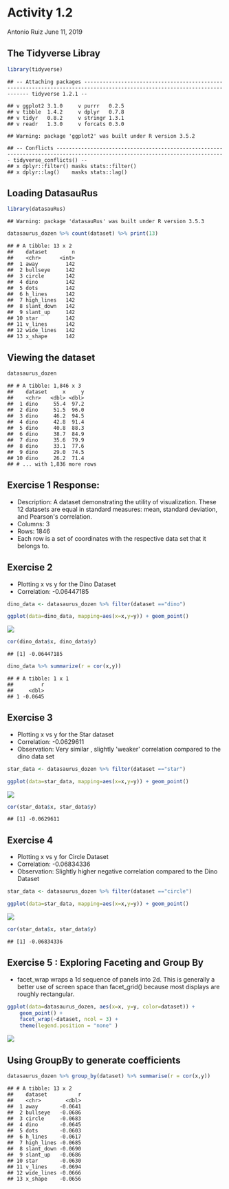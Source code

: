 Activity 1.2
================
Antonio Ruiz
June 11, 2019

The Tidyverse Libray
--------------------

``` r
library(tidyverse)
```

    ## -- Attaching packages -------------------------------------------------------------------------------------------------------------------------- tidyverse 1.2.1 --

    ## v ggplot2 3.1.0     v purrr   0.2.5
    ## v tibble  1.4.2     v dplyr   0.7.8
    ## v tidyr   0.8.2     v stringr 1.3.1
    ## v readr   1.3.0     v forcats 0.3.0

    ## Warning: package 'ggplot2' was built under R version 3.5.2

    ## -- Conflicts ----------------------------------------------------------------------------------------------------------------------------- tidyverse_conflicts() --
    ## x dplyr::filter() masks stats::filter()
    ## x dplyr::lag()    masks stats::lag()

Loading DatasauRus
------------------

``` r
library(datasauRus)
```

    ## Warning: package 'datasauRus' was built under R version 3.5.3

``` r
datasaurus_dozen %>% count(dataset) %>% print(13)
```

    ## # A tibble: 13 x 2
    ##    dataset        n
    ##    <chr>      <int>
    ##  1 away         142
    ##  2 bullseye     142
    ##  3 circle       142
    ##  4 dino         142
    ##  5 dots         142
    ##  6 h_lines      142
    ##  7 high_lines   142
    ##  8 slant_down   142
    ##  9 slant_up     142
    ## 10 star         142
    ## 11 v_lines      142
    ## 12 wide_lines   142
    ## 13 x_shape      142

Viewing the dataset
-------------------

``` r
datasaurus_dozen
```

    ## # A tibble: 1,846 x 3
    ##    dataset     x     y
    ##    <chr>   <dbl> <dbl>
    ##  1 dino     55.4  97.2
    ##  2 dino     51.5  96.0
    ##  3 dino     46.2  94.5
    ##  4 dino     42.8  91.4
    ##  5 dino     40.8  88.3
    ##  6 dino     38.7  84.9
    ##  7 dino     35.6  79.9
    ##  8 dino     33.1  77.6
    ##  9 dino     29.0  74.5
    ## 10 dino     26.2  71.4
    ## # ... with 1,836 more rows

Exercise 1 Response:
--------------------

-   Description: A dataset demonstrating the utility of visualization. These 12 datasets are equal in standard measures: mean, standard deviation, and Pearson's correlation.
-   Columns: 3
-   Rows: 1846
-   Each row is a set of coordinates with the respective data set that it belongs to.

Exercise 2
----------

-   Plotting x vs y for the Dino Dataset
-   Correlation: -0.06447185

``` r
dino_data <- datasaurus_dozen %>% filter(dataset =="dino")

ggplot(data=dino_data, mapping=aes(x=x,y=y)) + geom_point()
```

![](activity_1_2_files/figure-markdown_github/unnamed-chunk-4-1.png)

``` r
cor(dino_data$x, dino_data$y)
```

    ## [1] -0.06447185

``` r
dino_data %>% summarize(r = cor(x,y))
```

    ## # A tibble: 1 x 1
    ##         r
    ##     <dbl>
    ## 1 -0.0645

Exercise 3
----------

-   Plotting x vs y for the Star dataset
-   Correlation: -0.0629611
-   Observation: Very similar , slightly 'weaker' correlation compared to the dino data set

``` r
star_data <- datasaurus_dozen %>% filter(dataset =="star")

ggplot(data=star_data, mapping=aes(x=x,y=y)) + geom_point()
```

![](activity_1_2_files/figure-markdown_github/unnamed-chunk-6-1.png)

``` r
cor(star_data$x, star_data$y)
```

    ## [1] -0.0629611

Exercise 4
----------

-   Plotting x vs y for Circle Dataset
-   Correlation: -0.06834336
-   Observation: Slightly higher negative correlation compared to the Dino Dataset

``` r
star_data <- datasaurus_dozen %>% filter(dataset =="circle")

ggplot(data=star_data, mapping=aes(x=x,y=y)) + geom_point()
```

![](activity_1_2_files/figure-markdown_github/unnamed-chunk-7-1.png)

``` r
cor(star_data$x, star_data$y)
```

    ## [1] -0.06834336

Exercise 5 : Exploring Faceting and Group By
--------------------------------------------

-   facet\_wrap wraps a 1d sequence of panels into 2d. This is generally a better use of screen space than facet\_grid() because most displays are roughly rectangular.

``` r
ggplot(data=datasaurus_dozen, aes(x=x, y=y, color=dataset)) +
    geom_point() +
    facet_wrap(~dataset, ncol = 3) + 
    theme(legend.position = "none" )
```

![](activity_1_2_files/figure-markdown_github/unnamed-chunk-8-1.png)

Using GroupBy to generate coefficients
--------------------------------------

``` r
datasaurus_dozen %>% group_by(dataset) %>% summarise(r = cor(x,y))
```

    ## # A tibble: 13 x 2
    ##    dataset          r
    ##    <chr>        <dbl>
    ##  1 away       -0.0641
    ##  2 bullseye   -0.0686
    ##  3 circle     -0.0683
    ##  4 dino       -0.0645
    ##  5 dots       -0.0603
    ##  6 h_lines    -0.0617
    ##  7 high_lines -0.0685
    ##  8 slant_down -0.0690
    ##  9 slant_up   -0.0686
    ## 10 star       -0.0630
    ## 11 v_lines    -0.0694
    ## 12 wide_lines -0.0666
    ## 13 x_shape    -0.0656
